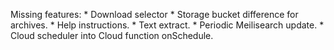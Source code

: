Missing features:
    * Download selector
    * Storage bucket difference for archives.
    * Help instructions.
    * Text extract.
    * Periodic Meilisearch update.
    * Cloud scheduler into Cloud function onSchedule.
